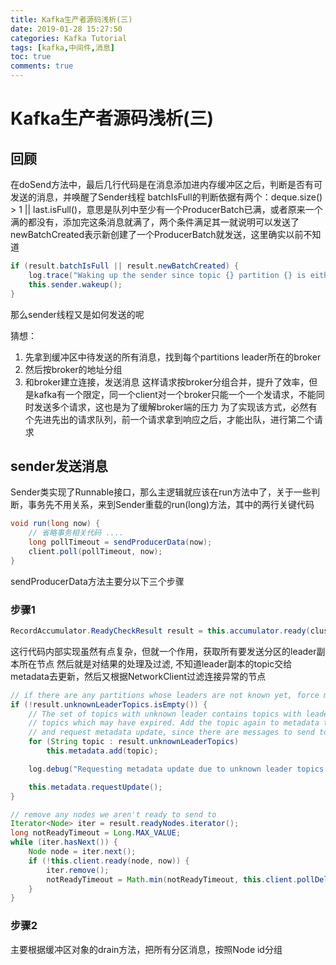 ```yaml
---
title: Kafka生产者源码浅析(三)
date: 2019-01-28 15:27:50
categories: Kafka Tutorial
tags: [kafka,中间件,消息]
toc: true
comments: true
---
```


# Kafka生产者源码浅析(三)

## 回顾

在doSend方法中，最后几行代码是在消息添加进内存缓冲区之后，判断是否有可发送的消息，并唤醒了Sender线程
batchIsFull的判断依据有两个：deque.size() > 1 || last.isFull()，意思是队列中至少有一个ProducerBatch已满，或者原来一个满的都没有，添加完这条消息就满了，两个条件满足其一就说明可以发送了
newBatchCreated表示新创建了一个ProducerBatch就发送，这里确实以前不知道
```java
if (result.batchIsFull || result.newBatchCreated) {
    log.trace("Waking up the sender since topic {} partition {} is either full or getting a new batch", record.topic(), partition);
    this.sender.wakeup();
}
```

那么sender线程又是如何发送的呢

猜想：

1. 先拿到缓冲区中待发送的所有消息，找到每个partitions leader所在的broker
2. 然后按broker的地址分组
3. 和broker建立连接，发送消息
这样请求按broker分组合并，提升了效率，但是kafka有一个限定，同一个client对一个broker只能一个一个发请求，不能同时发送多个请求，这也是为了缓解broker端的压力
为了实现该方式，必然有个先进先出的请求队列，前一个请求拿到响应之后，才能出队，进行第二个请求

## sender发送消息

Sender类实现了Runnable接口，那么主逻辑就应该在run方法中了，关于一些判断，事务先不用关系，来到Sender重载的run(long)方法，其中的两行关键代码

```java
void run(long now) {
    // 省略事务相关代码 ....
    long pollTimeout = sendProducerData(now);
    client.poll(pollTimeout, now);
}
```

sendProducerData方法主要分以下三个步骤

### 步骤1
```java
RecordAccumulator.ReadyCheckResult result = this.accumulator.ready(cluster, now);
```
这行代码内部实现虽然有点复杂，但就一个作用，获取所有要发送分区的leader副本所在节点
然后就是对结果的处理及过滤, 不知道leader副本的topic交给metadata去更新，然后又根据NetworkClient过滤连接异常的节点
```java
// if there are any partitions whose leaders are not known yet, force metadata update
if (!result.unknownLeaderTopics.isEmpty()) {
    // The set of topics with unknown leader contains topics with leader election pending as well as
    // topics which may have expired. Add the topic again to metadata to ensure it is included
    // and request metadata update, since there are messages to send to the topic.
    for (String topic : result.unknownLeaderTopics)
        this.metadata.add(topic);

    log.debug("Requesting metadata update due to unknown leader topics from the batched records: {}", result.unknownLeaderTopics);

    this.metadata.requestUpdate();
}

// remove any nodes we aren't ready to send to
Iterator<Node> iter = result.readyNodes.iterator();
long notReadyTimeout = Long.MAX_VALUE;
while (iter.hasNext()) {
    Node node = iter.next();
    if (!this.client.ready(node, now)) {
        iter.remove();
        notReadyTimeout = Math.min(notReadyTimeout, this.client.pollDelayMs(node, now));
    }
}
```

### 步骤2
主要根据缓冲区对象的drain方法，把所有分区消息，按照Node id分组






















